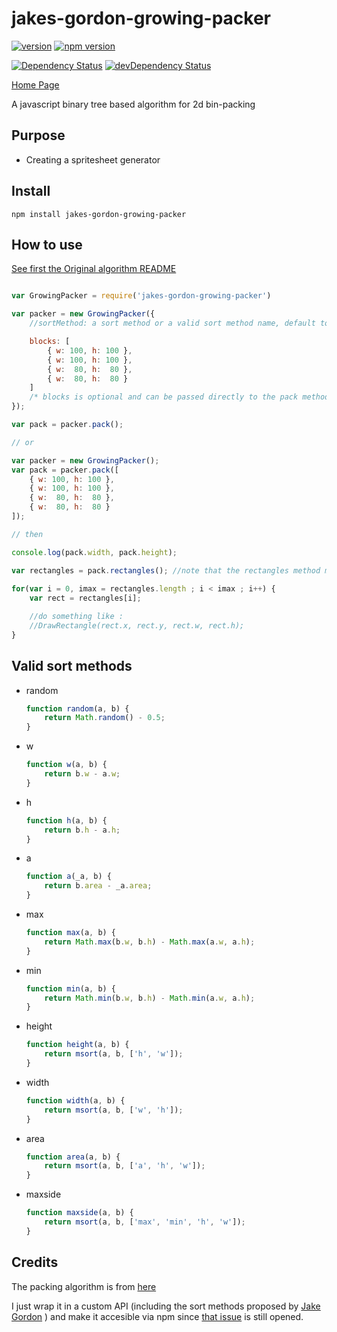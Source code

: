 
jakes-gordon-growing-packer
==================

[![version](https://img.shields.io/badge/version-0.1.0-blue.svg)](https://github.com/AlexisTessier/jakes-gordon-growing-packer#readme)
[![npm version](https://badge.fury.io/js/jakes-gordon-growing-packer.svg)](https://badge.fury.io/js/jakes-gordon-growing-packer)

[![Dependency Status](https://david-dm.org/AlexisTessier/jakes-gordon-growing-packer.svg)](https://david-dm.org/AlexisTessier/jakes-gordon-growing-packer)
[![devDependency Status](https://david-dm.org/AlexisTessier/jakes-gordon-growing-packer/dev-status.svg)](https://david-dm.org/AlexisTessier/jakes-gordon-growing-packer#info=devDependencies)

[Home Page](https://github.com/AlexisTessier/jakes-gordon-growing-packer#readme)

A javascript binary tree based algorithm for 2d bin-packing

Purpose
-------

+ Creating a spritesheet generator

Install
-------

```
npm install jakes-gordon-growing-packer
```

How to use
----------

[See first the Original algorithm README](https://github.com/jakesgordon/bin-packing#readme)

```javascript

var GrowingPacker = require('jakes-gordon-growing-packer')

var packer = new GrowingPacker({
	//sortMethod: a sort method or a valid sort method name, default to maxside

	blocks: [
		{ w: 100, h: 100 },
		{ w: 100, h: 100 },
		{ w:  80, h:  80 },
		{ w:  80, h:  80 }
	]
	/* blocks is optional and can be passed directly to the pack method */
});

var pack = packer.pack();

// or

var packer = new GrowingPacker();
var pack = packer.pack([
	{ w: 100, h: 100 },
	{ w: 100, h: 100 },
	{ w:  80, h:  80 },
	{ w:  80, h:  80 }
]);

// then

console.log(pack.width, pack.height);

var rectangles = pack.rectangles(); //note that the rectangles method modify your original blocks array
	
for(var i = 0, imax = rectangles.length ; i < imax ; i++) {
	var rect = rectangles[i];

	//do something like :
	//DrawRectangle(rect.x, rect.y, rect.w, rect.h);
}

```

Valid sort methods
------------------

+ random

	```javascript
	function random(a, b) {
		return Math.random() - 0.5;
	}
	```
+ w

	```javascript
	function w(a, b) {
		return b.w - a.w;
	}
	```
+ h

	```javascript
	function h(a, b) {
		return b.h - a.h;
	}
	```
+ a

	```javascript
	function a(_a, b) {
		return b.area - _a.area;
	}
	```
+ max

	```javascript
	function max(a, b) {
		return Math.max(b.w, b.h) - Math.max(a.w, a.h);
	}
	```
+ min

	```javascript
	function min(a, b) {
		return Math.min(b.w, b.h) - Math.min(a.w, a.h);
	}
	```
+ height

	```javascript
	function height(a, b) {
		return msort(a, b, ['h', 'w']);
	}
	```
+ width

	```javascript
	function width(a, b) {
		return msort(a, b, ['w', 'h']);
	}
	```
+ area

	```javascript
	function area(a, b) {
		return msort(a, b, ['a', 'h', 'w']);
	}
	```
+ maxside

	```javascript
	function maxside(a, b) {
		return msort(a, b, ['max', 'min', 'h', 'w']);
	}
	```

Credits
-------

The packing algorithm is from [here](https://github.com/jakesgordon/bin-packing)

I just wrap it in a custom API (including the sort methods proposed by [Jake Gordon](https://github.com/jakesgordon) ) and make it accesible via npm since [that issue](https://github.com/jakesgordon/bin-packing/issues/1) is still opened.
